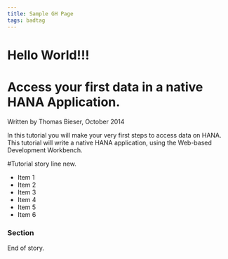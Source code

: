 ```yaml
---
title: Sample GH Page
tags: badtag
---
```

# Hello World!!!

# Access your first data in a native HANA Application.

Written by Thomas Bieser, October 2014

In this tutorial you will make your very first steps to access data on HANA. This tutorial will write a native HANA application, using the Web-based Development Workbench.

#Tutorial story line new.

- Item 1
- Item 2
- Item 3
- Item 4
- Item 5 
- Item 6

### Section

End of story.
